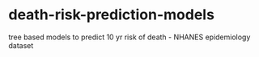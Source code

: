 # death-risk-prediction-models
tree based models to predict 10 yr risk of death - NHANES epidemiology dataset
